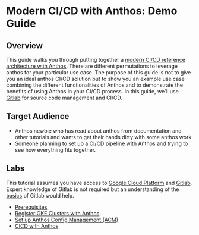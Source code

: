 # Modern CI/CD with Anthos: Demo Guide

## Overview

This guide walks you through putting together a [modern CI/CD reference architecture with Anthos](https://cloud.google.com/solutions/modern-ci-cd-with-anthos). There are different permutations to leverage anthos for your particular use case. The purpose of this guide is not to give you an ideal anthos CI/CD solution but to show you an example use case combining the different functionalities of Anthos and to demonstrate the benefits of using Anthos in your CI/CD process. In this guide, we’ll use [Gitlab](https://about.gitlab.com/) for source code management and CI/CD.

## Target Audience
*   Anthos newbie who has read about anthos from documentation and other tutorials and wants to get their hands dirty with some anthos work. 
*   Someone planning to set up a CI/CD pipeline with Anthos and trying to see how everything fits together.

## Labs
This tutorial assumes you have access to [Google Cloud Platform](https://cloud.google.com) and [Gitlab](https://gitlab.com/). Expert knowledge of Gitlab is not required but an understanding of the [basics](https://docs.gitlab.com/ee/gitlab-basics/) of Gitlab would help.

*   [Prerequisites](#bookmark=id.fe8jvrbdeh59)
*   [Register GKE Clusters with Anthos](#bookmark=id.8xu4vpko5qfv)
*   [Set up Anthos Config Management (ACM)](#bookmark=id.wcte6mcoiw79)
*   [CICD with Anthos](#bookmark=id.e2x2j17l2hxl)
